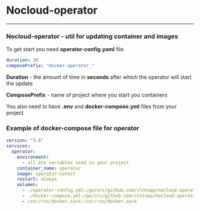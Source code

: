# Nocloud-operator

___

### Nocloud-operator - util for updating container and images

To get start you need __operator-config.yaml__ file

```yaml
duration: 30
composePrefix: "docker-operator_"
```
__Duration__ - the amount of time in __seconds__ after which the operator will start the update

__ComposePrefix__ - name of project where you start you containers 

You also need to have __.env__ and __docker-compose.yml__ files from your project

### Example of docker-compose file for operator

```yaml
version: "3.8"
services:
  operator:
    environment:
      - all env variables used in your project
    container_name: operator
    image: operator:latest
    restart: always
    volumes:
      - ./operator-config.yml:/go/src/github.com/slntopp/nocloud-operator/operator-config.yml
      - ./docker-compose.yml:/go/src/github.com/slntopp/nocloud-operator/docker-compose.yml
      - /var/run/docker.sock:/var/run/docker.sock
```